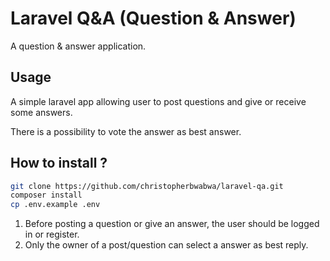 # Laravel Q&A (Question & Answer)

A question & answer application.

## Usage

A simple laravel app allowing user to post questions and give or receive some answers.

There is a possibility to vote the answer as best answer.

## How to install ?

```bash
git clone https://github.com/christopherbwabwa/laravel-qa.git
composer install
cp .env.example .env

```

1. Before posting a question or give an answer, the user should be logged in or register.
2. Only the owner of a post/question can select a answer as best reply.
